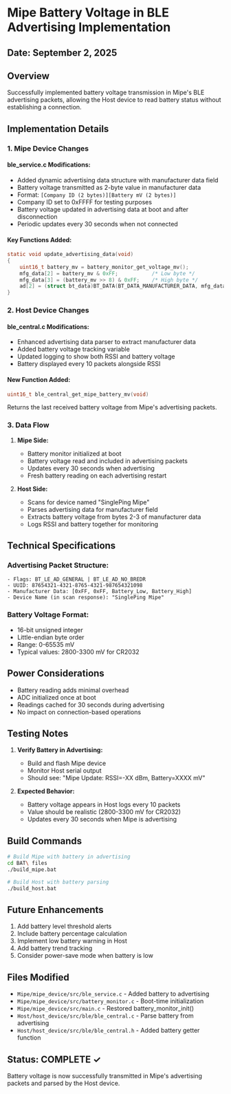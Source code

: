 # Mipe Battery Voltage in BLE Advertising Implementation

## Date: September 2, 2025

## Overview
Successfully implemented battery voltage transmission in Mipe's BLE advertising packets, allowing the Host device to read battery status without establishing a connection.

## Implementation Details

### 1. Mipe Device Changes

#### ble_service.c Modifications:
- Added dynamic advertising data structure with manufacturer data field
- Battery voltage transmitted as 2-byte value in manufacturer data
- Format: `[Company ID (2 bytes)][Battery mV (2 bytes)]`
- Company ID set to 0xFFFF for testing purposes
- Battery voltage updated in advertising data at boot and after disconnection
- Periodic updates every 30 seconds when not connected

#### Key Functions Added:
```c
static void update_advertising_data(void)
{
    uint16_t battery_mv = battery_monitor_get_voltage_mv();
    mfg_data[2] = battery_mv & 0xFF;           /* Low byte */
    mfg_data[3] = (battery_mv >> 8) & 0xFF;    /* High byte */
    ad[2] = (struct bt_data)BT_DATA(BT_DATA_MANUFACTURER_DATA, mfg_data, sizeof(mfg_data));
}
```

### 2. Host Device Changes

#### ble_central.c Modifications:
- Enhanced advertising data parser to extract manufacturer data
- Added battery voltage tracking variable
- Updated logging to show both RSSI and battery voltage
- Battery displayed every 10 packets alongside RSSI

#### New Function Added:
```c
uint16_t ble_central_get_mipe_battery_mv(void)
```
Returns the last received battery voltage from Mipe's advertising packets.

### 3. Data Flow

1. **Mipe Side:**
   - Battery monitor initialized at boot
   - Battery voltage read and included in advertising packets
   - Updates every 30 seconds when advertising
   - Fresh battery reading on each advertising restart

2. **Host Side:**
   - Scans for device named "SinglePing Mipe"
   - Parses advertising data for manufacturer field
   - Extracts battery voltage from bytes 2-3 of manufacturer data
   - Logs RSSI and battery together for monitoring

## Technical Specifications

### Advertising Packet Structure:
```
- Flags: BT_LE_AD_GENERAL | BT_LE_AD_NO_BREDR
- UUID: 87654321-4321-8765-4321-987654321098
- Manufacturer Data: [0xFF, 0xFF, Battery_Low, Battery_High]
- Device Name (in scan response): "SinglePing Mipe"
```

### Battery Voltage Format:
- 16-bit unsigned integer
- Little-endian byte order
- Range: 0-65535 mV
- Typical values: 2800-3300 mV for CR2032

## Power Considerations

- Battery reading adds minimal overhead
- ADC initialized once at boot
- Readings cached for 30 seconds during advertising
- No impact on connection-based operations

## Testing Notes

1. **Verify Battery in Advertising:**
   - Build and flash Mipe device
   - Monitor Host serial output
   - Should see: "Mipe Update: RSSI=-XX dBm, Battery=XXXX mV"

2. **Expected Behavior:**
   - Battery voltage appears in Host logs every 10 packets
   - Value should be realistic (2800-3300 mV for CR2032)
   - Updates every 30 seconds when Mipe is advertising

## Build Commands

```bash
# Build Mipe with battery in advertising
cd BAT\ files
./build_mipe.bat

# Build Host with battery parsing
./build_host.bat
```

## Future Enhancements

1. Add battery level threshold alerts
2. Include battery percentage calculation
3. Implement low battery warning in Host
4. Add battery trend tracking
5. Consider power-save mode when battery is low

## Files Modified

- `Mipe/mipe_device/src/ble_service.c` - Added battery to advertising
- `Mipe/mipe_device/src/battery_monitor.c` - Boot-time initialization
- `Mipe/mipe_device/src/main.c` - Restored battery_monitor_init()
- `Host/host_device/src/ble/ble_central.c` - Parse battery from advertising
- `Host/host_device/src/ble/ble_central.h` - Added battery getter function

## Status: COMPLETE ✓

Battery voltage is now successfully transmitted in Mipe's advertising packets and parsed by the Host device.
